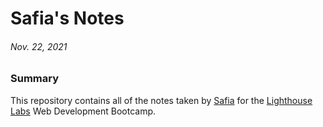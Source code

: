 # Safia's Notes
###### Nov. 22, 2021  


### Summary

This repository contains all of the notes taken by [Safia](https://github.com/s-abdale) for the [Lighthouse Labs](https://www.lighthouselabs.ca) Web Development Bootcamp.